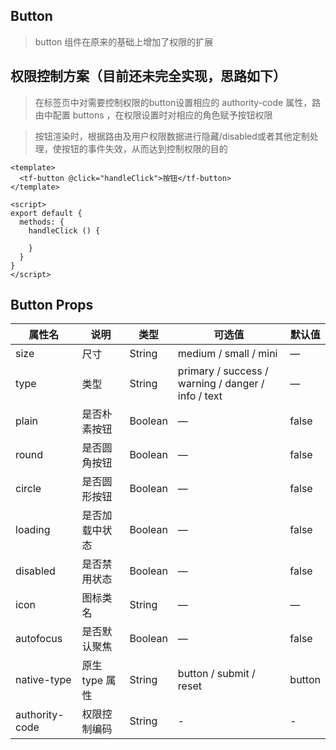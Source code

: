 ## Button

> button 组件在原来的基础上增加了权限的扩展

## 权限控制方案（目前还未完全实现，思路如下）

> 在标签页中对需要控制权限的button设置相应的 authority-code 属性，路由中配置 buttons ，在权限设置时对相应的角色赋予按钮权限

> 按钮渲染时，根据路由及用户权限数据进行隐藏/disabled或者其他定制处理，使按钮的事件失效，从而达到控制权限的目的

```vue
<template>
  <tf-button @click="handleClick">按钮</tf-button>
</template>

<script>
export default {
  methods: {
    handleClick () {
      
    }
  }
}
</script>
```

## Button Props
|属性名|说明|类型|可选值|默认值|
|---|---|---|---|---|
|size|	尺寸	|String|	medium / small / mini|	—
|type|	类型	|String	|primary / success / warning / danger / info / text	|—
|plain	|是否朴素按钮|	Boolean	|—	|false|
|round|	是否圆角按钮	|Boolean	|—	|false|
|circle	|是否圆形按钮|	Boolean|	—	|false|
|loading|	是否加载中状态|	Boolean	|—	|false|
|disabled	|是否禁用状态	|Boolean|	—	|false|
|icon|	图标类名	|String	|—	|—|
|autofocus	|是否默认聚焦	|Boolean	|—|	false|
|native-type	|原生 type 属性|	String	|button / submit / reset|	button|
|authority-code|权限控制编码|String|-|-|
